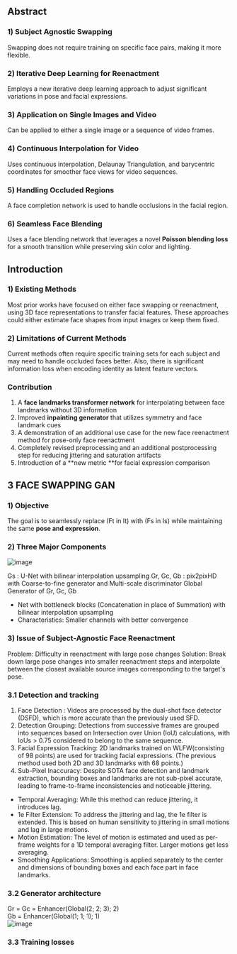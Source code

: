 
## Abstract

### 1) Subject Agnostic Swapping
Swapping does not require training on specific face pairs, making it more flexible.

### 2) Iterative Deep Learning for Reenactment
Employs a new iterative deep learning approach to adjust significant variations in pose and facial expressions.

### 3) Application on Single Images and Video
Can be applied to either a single image or a sequence of video frames.

### 4) Continuous Interpolation for Video
Uses continuous interpolation, Delaunay Triangulation, and barycentric coordinates for smoother face views for video sequences.

### 5) Handling Occluded Regions
A face completion network is used to handle occlusions in the facial region.

### 6) Seamless Face Blending
Uses a face blending network that leverages a novel **Poisson blending loss** for a smooth transition while preserving skin color and lighting.

## Introduction

### 1) Existing Methods
Most prior works have focused on either face swapping or reenactment, using 3D face representations to transfer facial features. These approaches could either estimate face shapes from input images or keep them fixed.  

### 2) Limitations of Current Methods  
Current methods often require specific training sets for each subject and may need to handle occluded faces better. Also, there is significant information loss when encoding identity as latent feature vectors.

### Contribution
1) A **face landmarks transformer network** for interpolating between face landmarks without 3D information  
2) Improved **inpainting generator** that utilizes symmetry and face landmark cues  
3) A demonstration of an additional use case for the new face reenactment method for pose-only face reenactment  
4) Completely revised preprocessing and an additional postprocessing step for reducing jittering and saturation artifacts  
5) Introduction of a **new metric **for facial expression comparison

## 3 FACE SWAPPING GAN

### 1) Objective
The goal is to seamlessly replace (Ft​ in It) with (Fs ​in Is) while maintaining the same **pose and expression**.

### 2) Three Major Components

![image](https://github.com/kyugorithm/TIL/assets/40943064/f9af7f5b-a29f-46c8-90b5-6c4f2dcf0ca0)

Gs : U-Net with bilinear interpolation upsampling
Gr, Gc, Gb : pix2pixHD with Coarse-to-fine generator and Multi-scale discriminator
Global Generator of Gr, Gc, Gb
- Net with bottleneck blocks (Concatenation in place of Summation) with bilinear interpolation upsampling
- Characteristics: Smaller channels with better convergence
### 3) Issue of Subject-Agnostic Face Reenactment
Problem: Difficulty in reenactment with large pose changes
Solution: Break down large pose changes into smaller reenactment steps and interpolate between the closest available source images corresponding to the target's pose.

### 3.1 Detection and tracking

1) Face Detection : Videos are processed by the dual-shot face detector (DSFD), which is more accurate than the previously used SFD.  
2) Detection Grouping: Detections from successive frames are grouped into sequences based on Intersection over Union (IoU) calculations, with IoUs > 0.75 considered to belong to the same sequence.  
3) Facial Expression Tracking: 2D landmarks trained on WLFW(consisting of 98 points) are used for tracking facial expressions. (The previous method used both 2D and 3D landmarks with 68 points.)  
4) Sub-Pixel Inaccuracy: Despite SOTA face detection and landmark extraction, bounding boxes and landmarks are not sub-pixel accurate, leading to frame-to-frame inconsistencies and noticeable jittering.  
- Temporal Averaging: While this method can reduce jittering, it introduces lag.  
- 1e Filter Extension: To address the jittering and lag, the 1e filter is extended. This is based on human sensitivity to jittering in small motions and lag in large motions.  
- Motion Estimation: The level of motion is estimated and used as per-frame weights for a 1D temporal averaging filter. Larger motions get less averaging.  
- Smoothing Applications: Smoothing is applied separately to the center and dimensions of bounding boxes and each face part in face landmarks.  

### 3.2 Generator architecture
Gr = Gc = Enhancer(Global(2; 2; 3); 2)  
Gb = Enhancer(Global(1; 1; 1); 1)  
![image](https://github.com/kyugorithm/TIL/assets/40943064/9d593c76-2e24-47f2-bdf7-41daedb200d8)

### 3.3 Training losses
